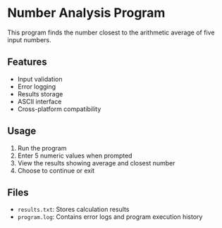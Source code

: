 # Number Analysis Program

This program finds the number closest to the arithmetic average of five input numbers.

## Features
- Input validation
- Error logging
- Results storage
- ASCII interface
- Cross-platform compatibility

## Usage
1. Run the program
2. Enter 5 numeric values when prompted
3. View the results showing average and closest number
4. Choose to continue or exit

## Files
- `results.txt`: Stores calculation results
- `program.log`: Contains error logs and program execution history
